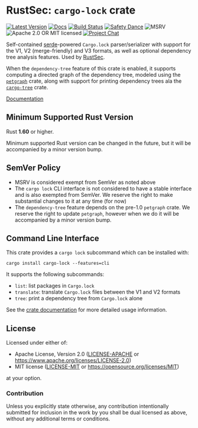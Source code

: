 # RustSec: `cargo-lock` crate

[![Latest Version][crate-image]][crate-link]
[![Docs][docs-image]][docs-link]
[![Build Status][build-image]][build-link]
[![Safety Dance][safety-image]][safety-link]
![MSRV][rustc-image]
![Apache 2.0 OR MIT licensed][license-image]
[![Project Chat][zulip-image]][zulip-link]

Self-contained [serde]-powered `Cargo.lock` parser/serializer with support
for the V1, V2 (merge-friendly) and V3 formats, as well as optional
dependency tree analysis features. Used by [RustSec].

When the `dependency-tree` feature of this crate is enabled, it supports
computing a directed graph of the dependency tree, modeled using the
[`petgraph`] crate, along with support for printing dependency trees ala
the [`cargo-tree`] crate.

[Documentation][docs-link]

## Minimum Supported Rust Version

Rust **1.60** or higher.

Minimum supported Rust version can be changed in the future, but it will be
accompanied by a minor version bump.

## SemVer Policy

- MSRV is considered exempt from SemVer as noted above
- The `cargo lock` CLI interface is not considered to have a stable interface
  and is also exempted from SemVer. We reserve the right to make substantial
  changes to it at any time (for now)
- The `dependency-tree` feature depends on the pre-1.0 `petgraph` crate.
  We reserve the right to update `petgraph`, however when we do it will be
  accompanied by a minor version bump.

## Command Line Interface

This crate provides a `cargo lock` subcommand which can be installed with:

```console
cargo install cargo-lock --features=cli
```

It supports the following subcommands:

- `list`: list packages in `Cargo.lock`
- `translate`: translate `Cargo.lock` files between the V1 and V2 formats
- `tree`: print a dependency tree from `Cargo.lock` alone

See the [crate documentation][docs-link] for more detailed usage information.

## License

Licensed under either of:

- Apache License, Version 2.0 ([LICENSE-APACHE] or <https://www.apache.org/licenses/LICENSE-2.0>)
- MIT license ([LICENSE-MIT] or <https://opensource.org/licenses/MIT>)

at your option.

### Contribution

Unless you explicitly state otherwise, any contribution intentionally submitted
for inclusion in the work by you shall be dual licensed as above, without any
additional terms or conditions.

[//]: # (badges)

[crate-image]:  https://buildstats.info/crate/cargo-lock
[crate-link]: https://crates.io/crates/cargo-lock
[docs-image]: https://docs.rs/cargo-lock/badge.svg
[docs-link]: https://docs.rs/cargo-lock/
[build-image]: https://github.com/RustSec/rustsec/actions/workflows/cargo-lock.yml/badge.svg
[build-link]: https://github.com/RustSec/rustsec/actions/workflows/cargo-lock.yml
[license-image]: https://img.shields.io/badge/license-Apache2.0%2FMIT-blue.svg
[rustc-image]: https://img.shields.io/badge/rustc-1.60+-blue.svg
[safety-image]: https://img.shields.io/badge/unsafe-forbidden-success.svg
[safety-link]: https://github.com/rust-secure-code/safety-dance/
[zulip-image]: https://img.shields.io/badge/zulip-join_chat-blue.svg
[zulip-link]: https://rust-lang.zulipchat.com/#narrow/stream/146229-wg-secure-code/

[//]: # (general links)

[serde]: https://serde.rs/
[RustSec]: https://rustsec.org/
[`petgraph`]: https://github.com/petgraph/petgraph
[`cargo-tree`]: https://github.com/sfackler/cargo-tree
[LICENSE-APACHE]: https://github.com/RustSec/cargo-lock/blob/main/LICENSE-APACHE
[LICENSE-MIT]: https://github.com/RustSec/cargo-lock/blob/main/LICENSE-MIT
